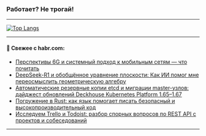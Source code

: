 ### Работает? Не трогай!

---
<!--
#### 🛠️ Technical stack:

![Java](https://img.shields.io/badge/Java-informational?logo=Oracle&style=flat&logoColor=white&color=FF4500)
![Kotlin](https://img.shields.io/badge/Kotlin-informational?logo=Kotlin&style=flat&logoColor=white&color=774D97)
![TS](https://img.shields.io/badge/TypeScript-informational?logo=typeScript&style=flat&logoColor=black&color=017acc)
![Python](https://img.shields.io/badge/Python-informational?logo=Python&style=flat&logoColor=black&color=ffdd54) <br>
![Spring](https://img.shields.io/badge/Spring-informational?logo=Spring&style=flat&logoColor=white&color=6DB33F) 
![SpringBoot](https://img.shields.io/badge/SpringBoot-informational?logo=SpringBoot&style=flat&logoColor=white&color=6DB33F)
![Nest](https://img.shields.io/badge/NestJS-informational?logo=NestJS&style=flat&logoColor=white&color=E0234E) 
![NodeJS](https://img.shields.io/badge/NodeJS-informational?logo=node.js&style=flat&logoColor=white&color=70A760)<br>
![PostgreSQL](https://img.shields.io/badge/PostgreSQL-informational?logo=PostgreSQL&style=flat&logoColor=white&color=DAA520)
![MongoDB](https://img.shields.io/badge/MongoDB-informational?logo=MongoDB&style=flat&logoColor=white&color=870000)
![Apache](https://img.shields.io/badge/Apache-informational?logo=apache&style=flat&logoColor=white&color=f74e28)

___ 
-->

<!--- #### 🛠️ : --->

[![Top Langs](https://github-readme-stats-82jvfl3w3-advtsettinggmailcoms-projects.vercel.app/api/top-langs/?username=zloylis&langs_count=10&hide_title=true&title_color=e6edf3&size_weight=0.5&count_weight=0.5&layout=compact&hide_progress=true&hide_border=true&theme=dracula)](https://github.com/zloylis)

<!---


####  :octocat:&nbsp;&nbsp; Статистика:

![GitHub stats](https://github-readme-stats-u2qms2cxw-advtsettinggmailcoms-projects.vercel.app/api?username=zloylis&show_icons=true&hide_border=true&theme=dracula&title_color=e6edf3&include_all_commits=true&count_private=true&hide_rank=false&hide_title=true&rank_icon=github)
-->
---

#### 💬 Свежее с habr.com:

<!-- BLOG-POST-LIST:START -->
- [Перспективы 6G и системный подход к мобильным сетям — что почитать](https://habr.com/ru/companies/vasexperts/articles/883780/?utm_source=habrahabr&utm_medium=rss&utm_campaign=883780)
- [DeepSeek-R1 и обобщённое уравнение плоскости: Как ИИ помог мне переосмыслить геометрическую алгебру](https://habr.com/ru/articles/883746/?utm_source=habrahabr&utm_medium=rss&utm_campaign=883746)
- [Автоматические резервные копии etcd и миграции master-узлов: дайджест обновлений Deckhouse Kubernetes Platform 1.65–1.67](https://habr.com/ru/companies/flant/articles/883082/?utm_source=habrahabr&utm_medium=rss&utm_campaign=883082)
- [Погружение в Rust: как язык помогает писать безопасный и высокопроизводительный код](https://habr.com/ru/articles/883774/?utm_source=habrahabr&utm_medium=rss&utm_campaign=883774)
- [Исследуем Trello и Todoist: разбор спорных вопросов по REST API с проектов и собеседований](https://habr.com/ru/articles/877808/?utm_source=habrahabr&utm_medium=rss&utm_campaign=877808)
<!-- BLOG-POST-LIST:END -->

---
